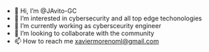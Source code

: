 - 👋 Hi, I’m @JAvito-GC
- 👀 I’m interested in cybersecurity and all top edge techonologies
- 🌱 I’m currently working as cybersceurity engineer
- 💞️ I’m looking to collaborate with the community
- 📫 How to reach me xaviermorenoml@gmail.com

<!---
JAvito-GC/JAvito-GC is a ✨ special ✨ repository because its `README.md` (this file) appears on your GitHub profile.
You can click the Preview link to take a look at your changes.
--->
